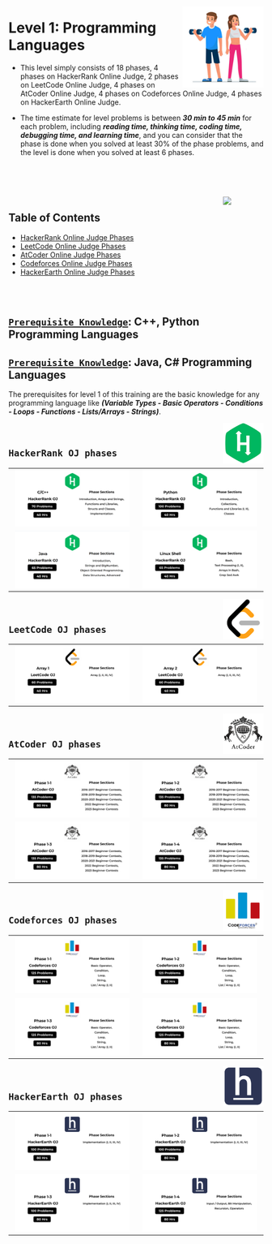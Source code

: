 <a href="/level-1/README.md"><img align="right" width="160" src="/logos/level-1.png"></img></a>

# Level 1: Programming Languages

* This level simply consists of 18 phases, 4 phases on HackerRank Online Judge, 2 phases on LeetCode Online Judge, 4 phases on AtCoder Online Judge, 4 phases on Codeforces Online Judge, 4 phases on HackerEarth Online Judge.

* The time estimate for level problems is between ***30 min to 45 min*** for each problem, including ***reading time, thinking time, coding time, debugging time, and learning time***, and you can consider that the phase is done when you solved at least 30% of the phase problems, and the level is done when you solved at least 6 phases.

<br><br>

<br>
<picture><img align="right" width="80" src="https://github.com/cs-MohamedAyman/cs-MohamedAyman/blob/master/repos-icons/agenda.png"></img></picture>

## Table of Contents
  * [HackerRank Online Judge Phases](#hackerrank-oj-phases)
  * [LeetCode Online Judge Phases](#leetcode-oj-phases)
  * [AtCoder Online Judge Phases](#atcoder-oj-phases)
  * [Codeforces Online Judge Phases](#codeforces-oj-phases)
  * [HackerEarth Online Judge Phases](#hackerearth-oj-phases)

<br><br>

## [`Prerequisite Knowledge`](https://github.com/cs-MohamedAyman/computer-science-trainings/blob/master/cpp-python-programming-languages/README.md): C++, Python Programming Languages
## [`Prerequisite Knowledge`](https://github.com/cs-MohamedAyman/computer-science-trainings/blob/master/java-csharp-programming-languages/README.md): Java, C# Programming Languages
The prerequisites for level 1 of this training are the basic knowledge for any programming language like ***(Variable Types - Basic Operators - Conditions - Loops - Functions - Lists/Arrays - Strings)***.

<picture><img align="right" width="80" src="/logos/hackerrank.png"></img></picture>
<br>

## `HackerRank OJ phases`

<table>
    <tbody>
        <tr>
<td align="center"><a href="/level-1/hackerrank/cpp/README.md">         <img width="95%" src="/logos/hackerrank-01.png"></img></a></td>
<td align="center"><a href="/level-1/hackerrank/python/README.md">      <img width="95%" src="/logos/hackerrank-02.png"></img></a></td>
        </tr>
        <tr>
<td align="center"><a href="/level-1/hackerrank/java/README.md">        <img width="95%" src="/logos/hackerrank-03.png"></img></a></td>
<td align="center"><a href="/level-1/hackerrank/linux-shell/README.md"> <img width="95%" src="/logos/hackerrank-04.png"></img></a></td>
        </tr>
    </tbody>
</table>

<picture><img align="right" width="80" src="/logos/leetcode.png"></img></picture>
<br>

## `LeetCode OJ phases`

<table>
    <tbody>
        <tr>
<td align="center"><a href="/level-1/leetcode/array-1/README.md">       <img width="95%" src="/logos/leetcode-01.png"></img></a></td>
<td align="center"><a href="/level-1/leetcode/array-2/README.md">       <img width="95%" src="/logos/leetcode-02.png"></img></a></td>
        </tr>
    </tbody>
</table>

<picture><img align="right" width="80" src="/logos/atcoder.png"></img></picture>
<br>

## `AtCoder OJ phases`

<table>
    <tbody>
        <tr>
<td align="center"><a href="/level-1/atcoder/phase-1-1/README.md">      <img width="95%" src="/logos/atcoder-01.png"></img></a></td>
<td align="center"><a href="/level-1/atcoder/phase-1-2/README.md">      <img width="95%" src="/logos/atcoder-02.png"></img></a></td>
        </tr>
        <tr>
<td align="center"><a href="/level-1/atcoder/phase-1-3/README.md">      <img width="95%" src="/logos/atcoder-03.png"></img></a></td>
<td align="center"><a href="/level-1/atcoder/phase-1-4/README.md">      <img width="95%" src="/logos/atcoder-04.png"></img></a></td>
        </tr>
    </tbody>
</table>

<picture><img align="right" width="80" src="/logos/codeforces.png"></img></picture>
<br>

## `Codeforces OJ phases`

<table>
    <tbody>
        <tr>
<td align="center"><a href="/level-1/codeforces/phase-1-1/README.md">   <img width="95%" src="/logos/codeforces-01.png"></img></a></td>
<td align="center"><a href="/level-1/codeforces/phase-1-2/README.md">   <img width="95%" src="/logos/codeforces-02.png"></img></a></td>
        </tr>
        <tr>
<td align="center"><a href="/level-1/codeforces/phase-1-3/README.md">   <img width="95%" src="/logos/codeforces-03.png"></img></a></td>
<td align="center"><a href="/level-1/codeforces/phase-1-4/README.md">   <img width="95%" src="/logos/codeforces-04.png"></img></a></td>
        </tr>
    </tbody>
</table>

<picture><img align="right" width="80" src="/logos/hackerearth.png"></img></picture>
<br>

## `HackerEarth OJ phases`

<table>
    <tbody>
        <tr>
<td align="center"><a href="/level-1/hackerearth/phase-1-1/README.md">  <img width="95%" src="/logos/hackerearth-01.png"></img></a></td>
<td align="center"><a href="/level-1/hackerearth/phase-1-2/README.md">  <img width="95%" src="/logos/hackerearth-02.png"></img></a></td>
        </tr>
        <tr>
<td align="center"><a href="/level-1/hackerearth/phase-1-3/README.md">  <img width="95%" src="/logos/hackerearth-03.png"></img></a></td>
<td align="center"><a href="/level-1/hackerearth/phase-1-4/README.md">  <img width="95%" src="/logos/hackerearth-04.png"></img></a></td>
        </tr>
    </tbody>
</table>
